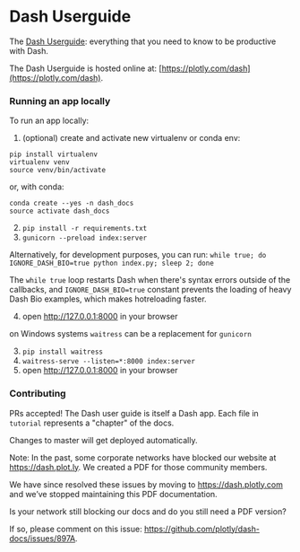 # Dash Userguide

The [Dash Userguide](https://plotly.com/dash): everything that you need to know to be productive with Dash.

The Dash Userguide is hosted online at: [https://plotly.com/dash](https://plotly.com/dash). 

### Running an app locally

To run an app locally:

1. (optional) create and activate new virtualenv or conda env:

```
pip install virtualenv
virtualenv venv
source venv/bin/activate
```

or, with conda:
```
conda create --yes -n dash_docs
source activate dash_docs
```

2. `pip install -r requirements.txt`
3. `gunicorn --preload index:server` 

Alternatively, for development purposes, you can run:
`while true; do IGNORE_DASH_BIO=true python index.py; sleep 2; done`

The `while true` loop restarts Dash when there's syntax errors outside of the callbacks, 
and `IGNORE_DASH_BIO=true` constant prevents the loading of heavy Dash Bio examples, which makes hotreloading faster.

4. open http://127.0.0.1:8000 in your browser


on Windows systems `waitress` can be a replacement for `gunicorn`

3. `pip install waitress`
4. `waitress-serve --listen=*:8000 index:server`
5. open http://127.0.0.1:8000 in your browser


### Contributing

PRs accepted! The Dash user guide is itself a Dash app. Each file in `tutorial` represents a "chapter" of the docs.

Changes to master will get deployed automatically.

Note: In the past, some corporate networks have blocked our website at https://dash.plot.ly. We created a PDF for those community members.

We have since resolved these issues by moving to https://dash.plotly.com and we’ve stopped maintaining this PDF documentation.

Is your network still blocking our docs and do you still need a PDF version?

If so, please comment on this issue: https://github.com/plotly/dash-docs/issues/897A. 
